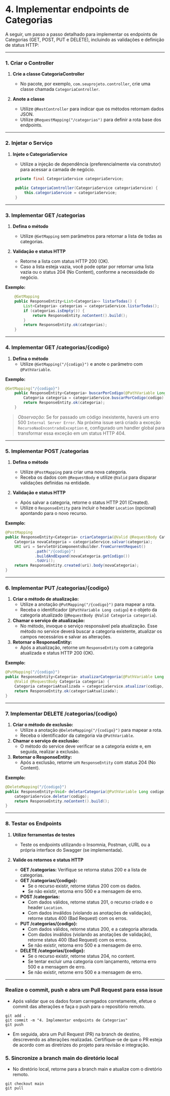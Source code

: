# 4. Implementar endpoints de Categorias

A seguir, um passo a passo detalhado para implementar os endpoints de Categorias (GET, POST, PUT e DELETE), incluindo as validações e definição de status HTTP:

---

### 1. Criar o Controller

1. **Crie a classe CategoriaController**  
   - No pacote, por exemplo, `com.seuprojeto.controller`, crie uma classe chamada `CategoriaController`.

2. **Anote a classe**  
   - Utilize `@RestController` para indicar que os métodos retornam dados JSON.
   - Utilize `@RequestMapping("/categorias")` para definir a rota base dos endpoints.

---

### 2. Injetar o Serviço

1. **Injete o CategoriaService**  
   - Utilize a injeção de dependência (preferencialmente via construtor) para acessar a camada de negócio.

   ```java
    private final CategoriaService categoriaService;
    
    public CategoriaController(CategoriaService categoriaService) {
        this.categoriaService = categoriaService;
    }
    ```

---

### 3. Implementar GET /categorias

1. **Defina o método**  
   - Utilize `@GetMapping` sem parâmetros para retornar a lista de todas as categorias.

2. **Validação e status HTTP**  
   - Retorne a lista com status HTTP 200 (OK).
   - Caso a lista esteja vazia, você pode optar por retornar uma lista vazia ou o status 204 (No Content), conforme a necessidade do negócio.

**Exemplo:**
```java
    @GetMapping
    public ResponseEntity<List<Categoria>> listarTodas() {
        List<Categoria> categorias = categoriaService.listarTodas();
        if (categorias.isEmpty()) {
            return ResponseEntity.noContent().build();
        }
        return ResponseEntity.ok(categorias);
    }
```

---

### 4. Implementar GET /categorias/{codigo}

1. **Defina o método**  
   - Utilize `@GetMapping("/{codigo}")` e anote o parâmetro com `@PathVariable`.

**Exemplo:**
```java
@GetMapping("/{codigo}")
    public ResponseEntity<Categoria> buscarPorCodigo(@PathVariable Long codigo) {
        Categoria categoria = categoriaService.buscarPorCodigo(codigo).get();
        return ResponseEntity.ok(categoria);
    }
```

> *Observação:* Se for passado um código inexistente, haverá um erro 500 `Internal Server Error`. Na próxima issue será criado a exceção `RecursoNaoEncontradoException` e, configurado um handler global para transformar essa exceção em um status HTTP 404.

---

### 5. Implementar POST /categorias

1. **Defina o método**  
   - Utilize `@PostMapping` para criar uma nova categoria.
   - Receba os dados com `@RequestBody` e utilize `@Valid` para disparar validações definidas na entidade.

2. **Validação e status HTTP**  
   - Após salvar a categoria, retorne o status HTTP 201 (Created).
   - Utilize o `ResponseEntity` para incluir o header `Location` (opcional) apontando para o novo recurso.

**Exemplo:**
```java
@PostMapping
public ResponseEntity<Categoria> criarCategoria(@Valid @RequestBody Categoria categoria) {
    Categoria novaCategoria = categoriaService.salvar(categoria);
    URI uri = ServletUriComponentsBuilder.fromCurrentRequest()
             .path("/{codigo}")
             .buildAndExpand(novaCategoria.getCodigo())
             .toUri();
    return ResponseEntity.created(uri).body(novaCategoria);
}
```

---
### 6. Implementar PUT /categorias/{codigo}

1. **Criar o método de atualização:**  
   - Utilize a anotação `@PutMapping("/{codigo}")` para mapear a rota.
   - Receba o identificador (`@PathVariable Long codigo`) e o objeto da categoria atualizado (`@RequestBody @Valid Categoria categoria`).
2. **Chamar o serviço de atualização:**  
   - No método, invoque o serviço responsável pela atualização. Esse método no service deverá buscar a categoria existente, atualizar os campos necessários e salvar as alterações.
3. **Retornar o ResponseEntity:**  
   - Após a atualização, retorne um `ResponseEntity` com a categoria atualizada e status HTTP 200 (OK).

**Exemplo:**

```java
@PutMapping("/{codigo}")
public ResponseEntity<Categoria> atualizarCategoria(@PathVariable Long codigo,
    @Valid @RequestBody Categoria categoria) {
    Categoria categoriaAtualizada = categoriaService.atualizar(codigo, categoria);
    return ResponseEntity.ok(categoriaAtualizada);
}
```
---

### 7. Implementar DELETE /categorias/{codigo}

1. **Criar o método de exclusão:**  
   - Utilize a anotação `@DeleteMapping("/{codigo}")` para mapear a rota.
   - Receba o identificador da categoria via `@PathVariable`.
2. **Chamar o serviço de exclusão:**  
   - O método do service deve verificar se a categoria existe e, em seguida, realizar a exclusão.
3. **Retornar o ResponseEntity:**  
   - Após a exclusão, retorne um `ResponseEntity` com status 204 (No Content).

**Exemplo:**

```java
@DeleteMapping("/{codigo}")
public ResponseEntity<Void> deletarCategoria(@PathVariable Long codigo) {
    categoriaService.deletar(codigo);
    return ResponseEntity.noContent().build();
}
```

---

### 8. Testar os Endpoints

1. **Utilize ferramentas de testes**  
   - Teste os endpoints utilizando o Insomnia, Postman, cURL ou a própria interface do Swagger (se implementada).

2. **Valide os retornos e status HTTP**  
   - **GET /categorias:** Verifique se retorna status 200 e a lista de categorias.
   - **GET /categorias/{codigo}:**  
     - Se o recurso existir, retorne status 200 com os dados.
     - Se não existir, retorna erro 500 e a mensagem de erro.
   - **POST /categorias:**  
     - Com dados válidos, retorne status 201, o recurso criado e o header `Location`.
     - Com dados inválidos (violando as anotações de validação), retorne status 400 (Bad Request) com os erros.
   - **PUT /categorias/{codigo}:**  
     - Com dados válidos, retorne status 200, e a categoria alterada.
     - Com dados inválidos (violando as anotações de validação), retorne status 400 (Bad Request) com os erros.
     - Se não existir, retorna erro 500 e a mensagem de erro.
   - **DELETE /categorias/{codigo}:**  
     - Se o recurso existir, retorne status 204, no content.
     - Se tentar excluir uma categoria com lançamento, retorna erro 500 e a mensagem de erro. 
     - Se não existir, retorne erro 500 e a mensagem de erro.
---

### Realize o commit, push e abra um Pull Request para essa issue
 -  Após validar que os dados foram carregados corretamente, efetue o commit das alterações e faça o push para o repositório remoto.
   ```
   git add .
   git commit -m "4. Implementar endpoints de Categorias"
   git push 
   ```

- Em seguida, abra um Pull Request (PR) na branch de destino, descrevendo as alterações realizadas. Certifique-se de que o PR esteja de acordo com as diretrizes do projeto para revisão e integração.

### 5. Sincronize a branch main do diretório local

- No diretório local, retorne para a branch main e atualize com o diretório remoto.
```
git checkout main
git pull
```